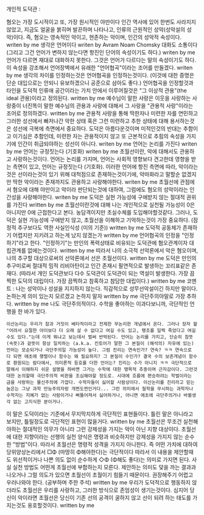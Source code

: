 개인적 도덕관 : 

혐오는 가장 도시적이고 또, 가장 원시적인 야만이다
인간 역사에 있어 한번도 사라지지 않았고, 지금도 얼굴을 붉히며 발끈하며 나타나고, 인류의 근원적인 성악(성악설의 성악)이다. 즉, 혐오는 영속적인 악이고, 현존하는 악이며, 인간의 성악적 속성이다. writen by me
생각은 언어이다 writen by Avram Noam Chomsky
대화도 소통이다 (그리고 그건 언어가 변하지 않는다면 항진인 단어의 속성이기도 하다.) writen by me
언어가 다르면 재대로 대화하지 못한다. 그것은 언어가 다르다는 말의 속성이기도 하다. 이 속성을 강조해서 언어장벽에서 유래한 "언어협곡"이라는 조어를 만들겠다. writen by me
생각의 차이를 인정하는것은 언어협곡을 인정하는것이다. (이것에 대한 증명은 단순 대입으로는 안되니 유보하겠으니 공준으로 삼아도 좋다.) 언어협곡을 인정할것과 타인을 도덕적 인류애 공간이라는 가치 안에서 이루어질것은 "그 이상적 관용"(the ideal 관용)이라고 정의된다. written by me
예수님이 말한 사랑은 이웃을 사랑하는 사랑중이 너진똑이 말한 예수님의 관용과 사랑에 대해서 그 사랑을 "관용적 사랑"이라는 조어로 정의하겠다. written by me
관용적 사랑을 통해 딱한자나 미련한 자를 연민하고 그러한 성선에서 빠저나간 악한 상태 혹은 그런 미련하고 추한 상태에 대해 용서하는것은 성선에 극복에 측면에서 중요하다. 도덕은 아름다운것이며 미적인것의 반대는 추함이고 이기심은 추함인데, 미련한 자는 관용적이지 않고 또 근본적으로 추힘의 속성을 가지기에 인간이 취급되야하는 성선이 아니다. writen by me
언어는 논리를 가진다 writen by me
언어는 규정짓는다 (기호화) writen by me
초월선이란, 악에 대해서도 관용하고 사랑하는것이다. 언어는 논리를 가지며, 언어는 사회적 영향보다 견고한데 영향을 받는 측면이 있고, 언어는 규정짓는다 (기호화). 이러한 언어에 항진 측면에 따라, 악이라는것은 선이라는것이 있기 위해 대척점으로 존재하는것이기에, 악마화라고 말할순 없겠지만 딱한 악이라는 존재까지도 관용하고 사랑해야한다. writen by me
초월선에 관점에서 혐오에 대해 야만이고 악이라 판단되는것에 대하여, 그럼에도 혐오의 성악이라는 인간성을 사랑해야한다. writen by me
도덕은 실현 가능성에 구애받지 않는 절대적 권위를 가진다 written by me
초월선이란것에 대해 나는 개인적으로 실천될 가능성이 0은 아니지만 0에 근접한다고 본다. 농담격이지만 초실수체를 도입해야할것같다. 그러나, 도덕은 실현 가능성에 구애받지 않고, 초월선을 이해하고 기억하는것이 가장 중요하다. (잠정적 추구보다도 역한 사실인식성 (미의 기준)) written by me
도덕적 공동체가 존재하기 어렵지만 지키려고 하는게 났지 않겠는가 written by me
언어협곡의 인정을 "인정하기"라고 한다. "인정하기"는 만인의 폭력상태로 비유되는 도덕관에 혐오관계이자 대립관계를 없에는것이다. written by me
띠라서 나의 소극적 선악론에서 악은 혐오이며, 나의 추구할 대상으로써의 선악론에서 선은 초월선이다. written by me
도덕은 만인의 추구미로써 절대적 밈적 리비아탄이고 인간 존재시 필연적으로 발생하는 꼬리표같은 존재다. (따라서 개인 도덕관보다 다수 도덕관이 도덕관이 되는 역설이 발생한다. 가장 끔찍한 도덕의 대립이다. 가장 끔찍하고 참혹하고 참담한 대립이다.) written by me
코멘트 : 나는 성악이나 성설을 지지하지 않는다. 직감적으로 성무선악설이긴 하지만 말이다. 논하는게 의미 있는지 모르겠고 논하지 말자 written by me
극단주의야말로 가장 추하다. written by me
나도 극단주의적이다. 수학을 좋아하는 이과다보니까, 극단적인 언행을 한 바가 있다.
```
이산논리는 우리가 참과 거짓이 베타적이라고 전제한 무논리한 개념에서 온다. 그러나 장자 왈 "어려서 요절한 아이보다 더 오래 살 수 없다고 여길 수도 있고, 팽조를 일찍 죽었다고 여길 수도 있다."는데 이게 뭐냐고 보는데서 벌써 반박된다. 언어는 논리를 가지고, 단순히 참뜻(속뜻)과 겉뜻이 항상 일치하는 (a.k.a. 킨토어가 말한 그 본질이 (해석의) 자유에 있는) 언어는 모순되거나 극단주의일 가능성이 높다. 그럼 진리는 연속인가? 연속? ㅋㅋ 연속으로 다 되면 애초에 행렬이나 함수는 왜 필요하지? 그 본질이 수인가? 결국 수의 보존개념이 함수로 환원되는 람다에서, 의미론적 등호를 더한 언어는? 진리는 수가 아니지 ㅋㅋ 극단적으로 말해서 이해하지 쉬운 설명을 하바면 그거는 수학에 대한 맹목적 추종이며 근자감이다. 그런것 대한 논의할때 극단주의적 비판을 조심해야할 정도로. 시대에 흐름에 편승하려는 학벌이라는 금을 사랑하는 물신주의에 가깝다. 수학자들이 싫어할 사람상이다. 이산논리를 진리라고 믿는놈은는 그냥 과학 만능주의자랑 개찐도찐인거다... 그런 의미에서 철학을 무시하는 과학자나 수학자는 지혜가 없는 사람이거나 삐뚤어져서 싫어하거나, 아니면 에초에 극단주의거나 바뀔생각 없는 고지식한 분이거나.
```
이 말은 도덕이라는 기준에서 무지막지하게 극단적인 표현들이다. 틀린 말은 아니라고 보지만, 틀릴정도로 극단적인 표현이 많을거다. written by me
초월선은 무조건 실천해야하는 절대적인 의무가 아니라 그런 강제성을 가지는 악이 아닌 지향 대상이다. 초월선에 대한 지향이라는 선행의 실천 양식은 명령과 비슷하지만 강제성을 가지지 않는 순수한 "방법"이다. 따라서 초월선은 명령적 성격을 가지지 아니한다. 즉 어떤 가치에 대하여 당위양상논리에서 □Φ (마땅히 Φ해야한다)는 극단적이다 따라서 이 내용을 제안할때도 위선적이거나 나쁜 의도 없이 순수하게 ◇Φ (Φ해도 좋다)는 의미로 가지면 된다. 사실 실천 방법도 어떤게 초월선에 부합하는지 모른다. 제안하는 의미도 덫을 까는 결과과 나오거나 그럴 의도가 있으면 초월선이 초월이기 힘들기 때문이다. 권장해주기 어렵고 우러나와야 한다. (공부하며 주한 주석) written by me
우리가 도덕적으로 행동하지 않더라도 초월선은 우리를 사랑하고, 그러한 방식으로 존엄성이 생기는것이다. 심지어 당신이 악이라면 초월선은 당신이 기존 선의 공격이 굴하지 않고 선이 되려 하는 태도를 가지는것도 옹호할것이다. written by me